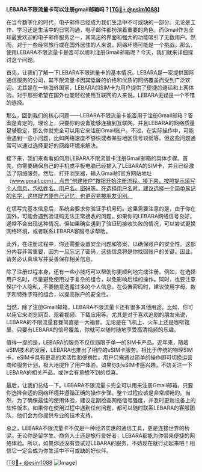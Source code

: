 **LEBARA不限流量卡可以注册gmail邮箱吗？[[TG💪+ @esim1088](https://t.me/s/esim1088)]**

在当今数字化的时代，电子邮件已经成为我们生活中不可或缺的一部分。无论是工作、学习还是生活中的日常沟通，电子邮件都扮演着重要的角色。而Gmail作为全球最受欢迎的电子邮件服务之一，其简洁的界面和强大的功能吸引了无数用户。然而，对于一些经常旅行或在国外居住的人来说，网络环境可能是一个挑战。那么，使用LEBARA不限流量卡是否可以顺利注册Gmail邮箱呢？今天，我们就来详细探讨这个问题。

首先，让我们了解一下LEBARA不限流量卡的基本情况。LEBARA是一家提供国际通信服务的公司，其不限流量卡因其低廉的价格和优质的网络覆盖而受到广泛欢迎。尤其是在一些海外国家，LEBARA的SIM卡为用户提供了便捷的通话和上网体验。对于那些希望在国外也能轻松使用互联网的人来说，LEBARA无疑是一个不错的选择。

那么，回到我们的核心问题——LEBARA不限流量卡能否用于注册Gmail邮箱？答案是肯定的。理论上，只要你的设备能够连接到互联网，并且LEBARA的网络质量足够稳定，那么你就完全可以用它来注册Gmail账户。不过，在实际操作中，可能会遇到一些小问题，比如网络速度不够快或者某些地区信号较弱等。但这些问题通常可以通过选择更好的网络环境来解决。

接下来，我们来看看如何用LEBARA不限流量卡注册Gmail邮箱的具体步骤。首先，你需要确保自己的手机或平板电脑已经插入了LEBARA的SIM卡，并且已经激活了网络服务。然后，打开浏览器，输入Gmail的官方网站地址（www.gmail.com），点击“创建账户”按钮开始注册流程。接下来，按照提示填写个人信息，包括姓名、用户名、密码等。在选择用户名时，建议选择一个简单易记的名字，这样既方便自己记忆，也更容易被朋友识别。

在填写完基本信息后，系统会要求你验证手机号码。这里需要注意的是，由于你在国外，可能会遇到验证码无法正常接收的问题。如果你的LEBARA网络信号良好，通常不会出现这种情况。但如果确实遇到了验证码接收失败的情况，可以尝试更换网络环境，或者联系LEBARA客服寻求帮助。

此外，在注册过程中，你还需要设置安全问题和答案，以确保账户的安全性。这部分内容非常重要，因为一旦忘记了密码，这些信息将是你找回账户的关键。因此，请务必认真填写并妥善保存相关信息。

除了注册过程本身，还有一些小技巧可以帮助你更顺利地完成注册。例如，在选择用户名时，尽量避免使用过于复杂的组合，以免影响后续的操作。同时，也要注意保护个人隐私，不要随意透露过多的个人信息。在设置密码时，建议使用字母、数字和特殊字符的组合，以提高账户的安全性。

当然，除了注册Gmail邮箱，LEBARA不限流量卡还有很多其他用途。比如，你可以用它来浏览网页、观看视频、下载应用等。尤其是对于喜欢追剧的朋友来说，LEBARA的不限流量套餐简直是一大福音。无论是在飞机上、火车上还是咖啡馆里，只要有LEBARA的信号覆盖，你就可以随时随地享受高清视频的乐趣。

值得一提的是，LEBARA的服务不仅仅局限于单一的SIM卡产品。近年来，随着eSIM技术的发展，LEBARA也推出了相应的eSIM卡服务。相比于传统的物理SIM卡，eSIM卡具有更高的灵活性和便携性。用户只需通过简单的操作即可切换运营商和服务计划，极大地提升了用户体验。如果你对eSIM卡感兴趣，不妨关注一下LEBARA的相关产品，或许会有意想不到的惊喜。

最后，让我们总结一下。LEBARA不限流量卡完全可以用来注册Gmail邮箱，只要你选择合适的网络环境并遵循正确的操作步骤，整个过程应该是非常顺畅的。当然，为了确保最佳的使用体验，建议定期检查网络信号强度，并及时更新设备上的软件版本。如果你在使用过程中遇到任何问题，都可以随时联系LEBARA的客服团队，他们会为你提供专业的技术支持。

总之，LEBARA不限流量卡不仅是一种经济实惠的通信工具，更是连接世界的桥梁。无论你是留学生、商务人士还是旅行爱好者，LEBARA都能为你带来便捷的网络体验。所以，如果你还没有尝试过LEBARA的服务，不妨现在就行动起来吧！相信它一定会成为你生活中不可或缺的好伙伴。

[[TG💪+ @esim1088](https://t.me/s/esim1088) ![Image](https://i.postimg.cc/4NQfJmqS/Snipaste-2025-05-13-00-14-12.png)]